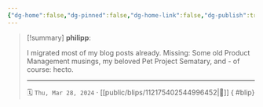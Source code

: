 ```yaml
---
{"dg-home":false,"dg-pinned":false,"dg-home-link":false,"dg-publish":true,"type":"blip","disabled rules":["yaml-title","yaml-title-alias","file-name-heading"],"title":"philipp on mastodon @ 2024-03-28","created-date":"2024-03-28T21:20:05","id":112175402544996450,"updated-date":"2025-05-02T08:50:44","dg-path":"blips/112175402544996452.md","permalink":"/blips/112175402544996452/","dgPassFrontmatter":true,"created":"2024-03-28T21:20:05","updated":"2025-05-02T08:50:44"}
---
```


> [!summary] **philipp**:
>
> I migrated most of my blog posts already. Missing: Some old Product Management musings, my beloved Pet Project Sematary, and - of course: hecto.
> - - -
>
> 🗓️ `Thu, Mar 28, 2024` · [[public/blips/112175402544996452\|🔗]]
{ #blip}

